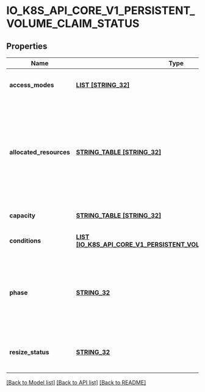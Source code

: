 # IO_K8S_API_CORE_V1_PERSISTENT_VOLUME_CLAIM_STATUS

## Properties
Name | Type | Description | Notes
------------ | ------------- | ------------- | -------------
**access_modes** | [**LIST [STRING_32]**](STRING_32.md) | AccessModes contains the actual access modes the volume backing the PVC has. More info: https://kubernetes.io/docs/concepts/storage/persistent-volumes#access-modes-1 | [optional] [default to null]
**allocated_resources** | [**STRING_TABLE [STRING_32]**](STRING_32.md) | The storage resource within AllocatedResources tracks the capacity allocated to a PVC. It may be larger than the actual capacity when a volume expansion operation is requested. For storage quota, the larger value from allocatedResources and PVC.spec.resources is used. If allocatedResources is not set, PVC.spec.resources alone is used for quota calculation. If a volume expansion capacity request is lowered, allocatedResources is only lowered if there are no expansion operations in progress and if the actual volume capacity is equal or lower than the requested capacity. This is an alpha field and requires enabling RecoverVolumeExpansionFailure feature. | [optional] [default to null]
**capacity** | [**STRING_TABLE [STRING_32]**](STRING_32.md) | Represents the actual resources of the underlying volume. | [optional] [default to null]
**conditions** | [**LIST [IO_K8S_API_CORE_V1_PERSISTENT_VOLUME_CLAIM_CONDITION]**](io.k8s.api.core.v1.PersistentVolumeClaimCondition.md) | Current Condition of persistent volume claim. If underlying persistent volume is being resized then the Condition will be set to &#39;ResizeStarted&#39;. | [optional] [default to null]
**phase** | [**STRING_32**](STRING_32.md) | Phase represents the current phase of PersistentVolumeClaim.  Possible enum values:  - &#x60;\&quot;Bound\&quot;&#x60; used for PersistentVolumeClaims that are bound  - &#x60;\&quot;Lost\&quot;&#x60; used for PersistentVolumeClaims that lost their underlying PersistentVolume. The claim was bound to a PersistentVolume and this volume does not exist any longer and all data on it was lost.  - &#x60;\&quot;Pending\&quot;&#x60; used for PersistentVolumeClaims that are not yet bound | [optional] [default to null]
**resize_status** | [**STRING_32**](STRING_32.md) | ResizeStatus stores status of resize operation. ResizeStatus is not set by default but when expansion is complete resizeStatus is set to empty string by resize controller or kubelet. This is an alpha field and requires enabling RecoverVolumeExpansionFailure feature. | [optional] [default to null]

[[Back to Model list]](../README.md#documentation-for-models) [[Back to API list]](../README.md#documentation-for-api-endpoints) [[Back to README]](../README.md)


